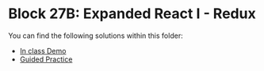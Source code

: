 # Block 27B: Expanded React I - Redux

You can find the following solutions within this folder:

* [In class Demo](./demo_solution/)
* [Guided Practice](./guided_practice/)